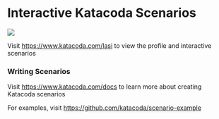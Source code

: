 # Interactive Katacoda Scenarios

[![](http://shields.katacoda.com/katacoda/lasi/count.svg)](https://www.katacoda.com/lasi "Get your profile on Katacoda.com")

Visit https://www.katacoda.com/lasi to view the profile and interactive scenarios

### Writing Scenarios
Visit https://www.katacoda.com/docs to learn more about creating Katacoda scenarios

For examples, visit https://github.com/katacoda/scenario-example

